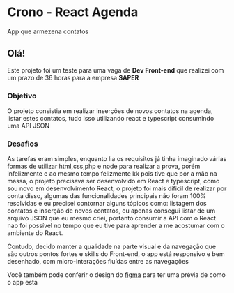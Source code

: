 # Crono - React Agenda
 <p>App que armezena contatos</p>
 
 <h2>Olá!</h2>
 <p>Este projeto foi um teste para uma vaga de <b>Dev Front-end</b> que realizei com um prazo de 36 horas para a empresa <b>SAPER</b></p>
 
 <h3>Objetivo</h3>
 <p>O projeto consistia em realizar inserções de novos contatos na agenda, listar estes contatos, tudo isso utilizando react e typescript consumindo uma API JSON</p>
 
 <h3>Desafios</h3>
 <p>As tarefas eram simples, enquanto lia os requisitos já tinha imaginado várias formas de utilizar html,css,php e node para realizar a prova, porém infelizmente e ao mesmo tempo felizmente kk pois tive que por a mão na massa, o projeto precisava ser desenvolvido em React e typescript, como sou novo em desenvolvimento React, o projeto foi mais dificil de realizar por conta disso, algumas das funcionalidades principais não foram 100% resolvidas e eu precisei contornar alguns tópicos como: listagem dos contatos e inserção de novos contatos, eu apenas consegui listar de um arquivo JSON que eu mesmo criei, portanto consumir a API com o React nao foi possível no tempo que eu tive para aprender a me acostumar com o ambiente do React.</p>
 
 <p>Contudo, decido manter a qualidade na parte visual e da navegação que são outros pontos fortes e skills do Front-end, o app está responsivo e bem desenhado, com micro-interações fluídas entre as navegações</p>
 
 <p>Você também pode conferir o design do <a href="">figma</a> para ter uma prévia de como o app está</p>
